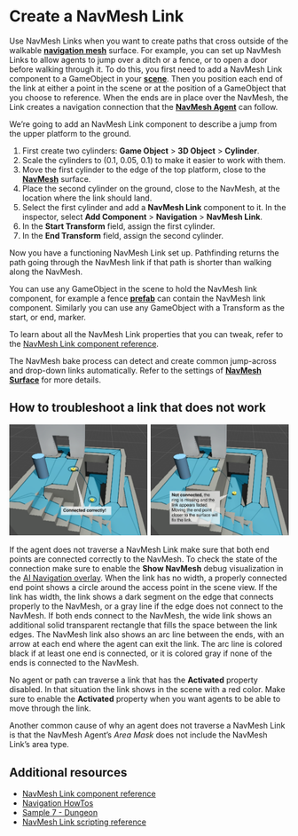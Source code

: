 # Create a NavMesh Link

Use NavMesh Links when you want to create paths that cross outside of the walkable [**navigation mesh**][1] surface. For example, you can set up NavMesh Links to allow agents to jump over a ditch or a fence, or to open a door before walking through it. To do this, you first need to add a NavMesh Link component to a GameObject in your [**scene**][2]. Then you position each end of the link at either a point in the scene or at the position of a GameObject that you choose to reference. When the ends are in place over the NavMesh, the Link creates a navigation connection that the [**NavMesh Agent**](./NavMeshAgent.md) can follow.

We’re going to add an NavMesh Link component to describe a jump from the upper platform to the ground.

1. First create two cylinders: **Game Object** > **3D Object** > **Cylinder**.
2. Scale the cylinders to (0.1, 0.05, 0.1) to make it easier to work with them.
3. Move the first cylinder to the edge of the top platform, close to the [**NavMesh**][1] surface.
4. Place the second cylinder on the ground, close to the NavMesh, at the location where the link should land.
5. Select the first cylinder and add a **NavMesh Link** component to it. In the inspector, select **Add Component** > **Navigation** > **NavMesh Link**.
6. In the **Start Transform** field, assign the first cylinder.
7. In the **End Transform** field, assign the second cylinder.

Now you have a functioning NavMesh Link set up. Pathfinding returns the path going through the NavMesh link if that path is shorter than walking along the NavMesh.

You can use any GameObject in the scene to hold the NavMesh link component, for example a fence [**prefab**][3] can contain the NavMesh link component. Similarly you can use any GameObject with a Transform as the start, or end, marker.

To learn about all the NavMesh Link properties that you can tweak, refer to the [NavMesh Link component reference](./NavMeshLink.md).

The NavMesh bake process can detect and create common jump-across and drop-down links automatically. Refer to  the settings of [**NavMesh Surface**](./NavMeshSurface.md) for more details.

## How to troubleshoot a link that does not work

![](./Images/OffMeshLinkDebug.svg)

If the agent does not traverse a NavMesh Link make sure that both end points are connected correctly to the NavMesh. To check the state of the connection make sure to enable the **Show NavMesh** debug visualization in the [AI Navigation overlay](./NavigationOverlay.md). When the link has no width, a properly connected end point shows a circle around the access point in the scene view. If the link has width, the link shows a dark segment on the edge that connects properly to the NavMesh, or a gray line if the edge does not connect to the NavMesh. If both ends connect to the NavMesh, the wide link shows an additional solid transparent rectangle that fills the space between the link edges. The NavMesh link also shows an arc line between the ends, with an arrow at each end where the agent can exit the link. The arc line is colored black if at least one end is connected, or it is colored gray if none of the ends is connected to the NavMesh.

No agent or path can traverse a link that has the **Activated** property disabled. In that situation the link shows in the scene with a red color. Make sure to enable the **Activated** property when you want agents to be able to move through the link.

Another common cause of why an agent does not traverse a NavMesh Link is that the NavMesh Agent’s _Area Mask_ does not include the NavMesh Link’s area type.

## Additional resources

- [NavMesh Link component reference](./NavMeshLink.md "Description of all the properties of the NavMesh Link component.")
- [Navigation HowTos](./NavHowTos.md "Common use cases for NavMesh Agent, with source code.")
- [Sample 7 - Dungeon](./Samples.md "An example of NavMesh links connecting NavMeshes at runtime.")
- [NavMesh Link scripting reference](../api/Unity.AI.Navigation.NavMeshLink.html "Full description of the NavMesh Link scripting API.")

[1]: ./Glossary.md#navmesh "A mesh that Unity generates to approximate the walkable areas and obstacles in your environment for path finding and AI-controlled navigation."

[2]: ./Glossary.md#scene "A Scene contains the environments and menus of your game. Think of each unique Scene file as a unique level. In each Scene, you place your environments, obstacles, and decorations, essentially designing and building your game in pieces."

[3]: ./Glossary.md#prefab "An asset type that allows you to store a GameObject complete with components and properties. The prefab acts as a template from which you can create new object instances in the scene."
